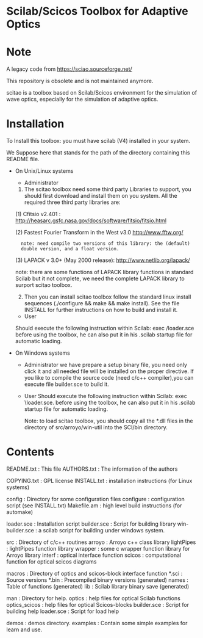 
Scilab/Scicos Toolbox for Adaptive Optics  
===========================================


Note
=====

A legacy code from https://sciao.sourceforge.net/

This repository is obsolete and is not maintained anymore. 

scitao is a toolbox based on Scilab/Scicos environment for the simulation 
of wave optics, especially for the simulation of adaptive optics.

Installation
============

To Install this toolbox: 
you must have scilab (V4) installed in your system.

We Suppose here that <PATH> stands for  the path of the directory
containing this README file.

- On Unix/Linux systems

	* Administrator
	
	1. The scitao toolbox need some third party Libraries to support,
	you should first download and install them on you system. All the 
	required three third party libraries are:

	(1) Cfitsio v2.401 : 
		http://heasarc.gsfc.nasa.gov/docs/software/fitsio/fitsio.html
		
	(2) Fastest Fourier Transform in the West v3.0
		http://www.fftw.org/
		
		note: need compile two versions of this library: the (default) 
		double version, and a float version.
		
	(3) LAPACK v 3.0+ (May 2000 release):
		http://www.netlib.org/lapack/
		
	note: there are some functions of LAPACK library functions in standard Scilab
	but it not complete, we need the complete LAPACK library to surport scitao toolbox.

	2. Then you can install scitao toolbox follow the standard linux 
	install sequences (./configure && make && make install). See the file 
	INSTALL for further instructions on how to build and install it.

	* User
	
	Should execute the following instruction within Scilab:	
	exec <PATH>/loader.sce  before using the toolbox, he can also put it 
	in his .scilab startup file for automatic loading.

- On Windows systems

	* Administrator
		we have prepare a setup binary file, you need only click it and 
	all needed file will be installed on the proper directive. If you like to 
	compile the source code (need c/c++ compiler),you can execute file 
	builder.sce to build it.

	* User
		Should execute the following instruction within Scilab:
	exec <PATH>\loader.sce. before using the toolbox, he can also
	put it in his .scilab startup file for automatic loading.
     
		Note: to load scitao toolbox, you should copy all the 
      *.dll files in the directory of src/arroyo/win-util into the 
      SCI/bin directory. 


Contents
========

README.txt				: This file
AUTHORS.txt				: The information of the authors

COPYING.txt				: GPL license
INSTALL.txt				: installation instructions (for Linux systems)

config					: Directory for some configuration files 
configure				: configuration script (see INSTALL.txt)
Makefile.am				: high level build instructions (for automake)

loader.sce				: Installation script
builder.sce				: Script for building library
win-builder.sce			: a scilab script for building under windows system.

src					: Directory of c/c++ routines
     arroyo				: Arroyo c++ class library 
     lightPipes			: lightPipes function library
     wrapper				: some c wrapper function library for Arroyo library
     interf				: optical interface function
     scicos				: computational function for optical scicos diagrams
     
macros					: Directory of optics and scicos-block interface function
     *.sci				: Source versions
     *.bin				: Precompiled binary versions (generated)
     names				: Table of functions (generated)
     lib				: Scilab library binary save (generated)
     
man					: Directory for help.
     optics				: help files for optical Scilab functions 
     optics_scicos			: help files for optical Scicos-blocks 
     builder.sce			: Script for building help
     loader.sce			: Script for load help 
     
demos					: demos directory.
examples				: Contain some simple examples for learn and use.
